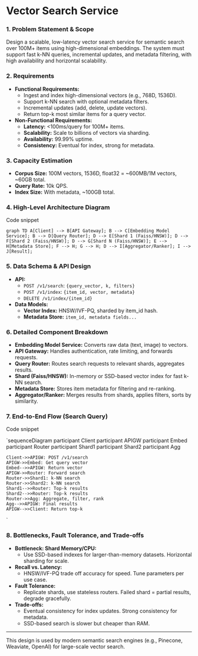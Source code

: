 # Vector Search Service

### 1. Problem Statement & Scope

Design a scalable, low-latency vector search service for semantic search over 100M+ items using high-dimensional embeddings. The system must support fast k-NN queries, incremental updates, and metadata filtering, with high availability and horizontal scalability.

### 2. Requirements

- **Functional Requirements:**
    - Ingest and index high-dimensional vectors (e.g., 768D, 1536D).
    - Support k-NN search with optional metadata filters.
    - Incremental updates (add, delete, update vectors).
    - Return top-k most similar items for a query vector.
- **Non-Functional Requirements:**
    - **Latency:** <100ms/query for 100M+ items.
    - **Scalability:** Scale to billions of vectors via sharding.
    - **Availability:** 99.99% uptime.
    - **Consistency:** Eventual for index, strong for metadata.

### 3. Capacity Estimation

- **Corpus Size:** 100M vectors, 1536D, float32 = ~600MB/1M vectors, ~60GB total.
- **Query Rate:** 10k QPS.
- **Index Size:** With metadata, ~100GB total.

### 4. High-Level Architecture Diagram

Code snippet

`graph TD
    A[Client] --> B[API Gateway];
    B --> C[Embedding Model Service];
    B --> D[Query Router];
    D --> E[Shard 1 (Faiss/HNSW)];
    D --> F[Shard 2 (Faiss/HNSW)];
    D --> G[Shard N (Faiss/HNSW)];
    E --> H[Metadata Store];
    F --> H;
    G --> H;
    D --> I[Aggregator/Ranker];
    I --> J[Result];
`

### 5. Data Schema & API Design

- **API:**
    - `POST /v1/search`: `{query_vector, k, filters}`
    - `POST /v1/index`: `{item_id, vector, metadata}`
    - `DELETE /v1/index/{item_id}`
- **Data Models:**
    - **Vector Index:** HNSW/IVF-PQ, sharded by item_id hash.
    - **Metadata Store:** `item_id, metadata fields...`

### 6. Detailed Component Breakdown

- **Embedding Model Service:** Converts raw data (text, image) to vectors.
- **API Gateway:** Handles authentication, rate limiting, and forwards requests.
- **Query Router:** Routes search requests to relevant shards, aggregates results.
- **Shard (Faiss/HNSW):** In-memory or SSD-based vector index for fast k-NN search.
- **Metadata Store:** Stores item metadata for filtering and re-ranking.
- **Aggregator/Ranker:** Merges results from shards, applies filters, sorts by similarity.

### 7. End-to-End Flow (Search Query)

Code snippet

`sequenceDiagram
    participant Client
    participant APIGW
    participant Embed
    participant Router
    participant Shard1
    participant Shard2
    participant Agg

    Client->>APIGW: POST /v1/search
    APIGW->>Embed: Get query vector
    Embed-->>APIGW: Return vector
    APIGW->>Router: Forward search
    Router->>Shard1: k-NN search
    Router->>Shard2: k-NN search
    Shard1-->>Router: Top-k results
    Shard2-->>Router: Top-k results
    Router->>Agg: Aggregate, filter, rank
    Agg-->>APIGW: Final results
    APIGW-->>Client: Return top-k
`

### 8. Bottlenecks, Fault Tolerance, and Trade-offs

- **Bottleneck: Shard Memory/CPU:**
    - Use SSD-based indexes for larger-than-memory datasets. Horizontal sharding for scale.
- **Recall vs. Latency:**
    - HNSW/IVF-PQ trade off accuracy for speed. Tune parameters per use case.
- **Fault Tolerance:**
    - Replicate shards, use stateless routers. Failed shard = partial results, degrade gracefully.
- **Trade-offs:**
    - Eventual consistency for index updates. Strong consistency for metadata.
    - SSD-based search is slower but cheaper than RAM.

---

This design is used by modern semantic search engines (e.g., Pinecone, Weaviate, OpenAI) for large-scale vector search.

